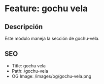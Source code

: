 # Feature: gochu vela

## Descripción
Este módulo maneja la sección de gochu-vela.

## SEO
- Title: gochu vela
- Path: /gochu-vela
- OG Image: /images/og/gochu-vela.png
